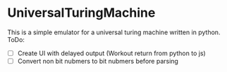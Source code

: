 # UniversalTuringMachine

This is a simple emulator for a universal turing machine written in python.
ToDo:
- [ ] Create UI with delayed output (Workout return from python to js)
- [ ] Convert non bit nubmers to bit nubmers before parsing
